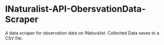 # INaturalist-API-ObersvationData-Scraper
A data scraper for observation data on INaturalist. Collected Data saves to a CSV file.
